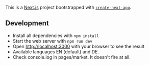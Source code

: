 This is a [Next.js](https://nextjs.org/) project bootstrapped with [`create-next-app`](https://github.com/vercel/next.js/tree/canary/packages/create-next-app).

## Development

- Install all dependencies with `npm install`
- Start the web server with `npm run dev`
- Open [http://localhost:3000](http://localhost:3000) with your browser to see the result
- Available languages EN (default) and DE.
- Check console.log in pages/market. It doesn't fire at all.
